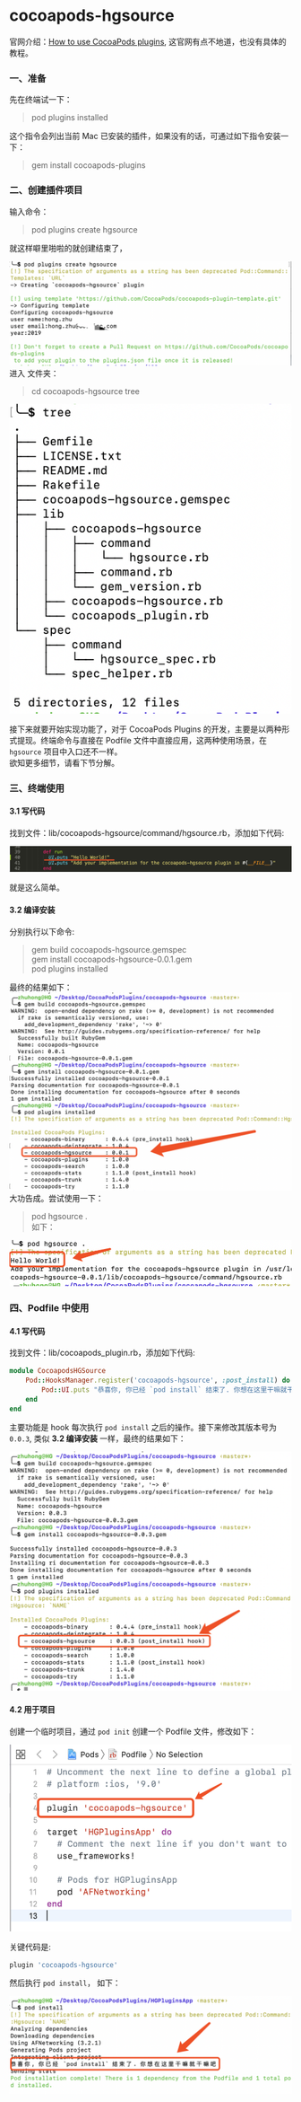 # cocoapods-hgsource

官网介绍：[How to use CocoaPods plugins](https://guides.cocoapods.org/plugins/setting-up-plugins.html), 这官网有点不地道，也没有具体的教程。

### 一、准备
先在终端试一下：
> pod plugins installed

这个指令会列出当前 Mac 已安装的插件，如果没有的话，可通过如下指令安装一下：
> gem install cocoapods-plugins

### 二、创建插件项目
输入命令：
> pod plugins create hgsource

就这样噼里啪啦的就创建结束了，


![](./Sources/pod_plugins_create.png)
进入 文件夹：
> cd cocoapods-hgsource
> tree


![](./Sources/plugins_tree.png)

接下来就要开始实现功能了，对于 CocoaPods Plugins 的开发，主要是以两种形式提现。终端命令与直接在 Podfile 文件中直接应用，这两种使用场景，在 `hgsource` 项目中入口还不一样。  
欲知更多细节，请看下节分解。
### 三、终端使用
#### 3.1 写代码
找到文件：lib/cocoapods-hgsource/command/hgsource.rb，添加如下代码:

![](./Sources/code_helloworld.png)

就是这么简单。

#### 3.2 编译安装
分别执行以下命令:
> gem build cocoapods-hgsource.gemspec   
> gem install cocoapods-hgsource-0.0.1.gem  
> pod plugins installed   

最终的结果如下：  
![](./Sources/pod_plugins_installed.png)
大功告成。尝试使用一下：  
> pod hgsource .  
如下：

![](./Sources/pod_plugins_installed_ok.png)

### 四、Podfile 中使用
#### 4.1 写代码
找到文件：lib/cocoapods_plugin.rb，添加如下代码:
``` ruby
module CocoapodsHGSource
	Pod::HooksManager.register('cocoapods-hgsource', :post_install) do |context|
		Pod::UI.puts "恭喜你, 你已经 `pod install` 结束了. 你想在这里干嘛就干嘛吧"
	end
end
```

主要功能是 hook 每次执行 `pod install` 之后的操作。接下来修改其版本号为 `0.0.3`, 类似 **3.2 编译安装** 一样，最终的结果如下：

![](./Sources/pod_plugins_create_hook.png)

#### 4.2 用于项目
创建一个临时项目，通过 `pod init` 创建一个 Podfile 文件，修改如下：

![](./Sources/use_plugins_hook_podfile.png)

关键代码是:  
```ruby
plugin 'cocoapods-hgsource'
```

然后执行 `pod install`， 如下：

![](./Sources/use_plugins_hook_podfile_ok.png)

